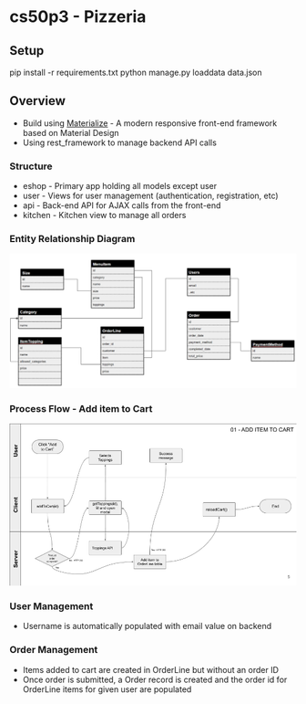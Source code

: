 # cs50p3 - Pizzeria

## Setup
pip install -r requirements.txt
python manage.py loaddata data.json


## Overview

- Build using [Materialize]() - A modern responsive front-end framework based on Material Design
- Using rest_framework to manage backend API calls

### Structure
- eshop - Primary app holding all models except user
- user - Views for user management (authentication, registration, etc)
- api - Back-end API for AJAX calls from the front-end
- kitchen - Kitchen view to manage all orders
  
### Entity Relationship Diagram
![](images/ERD.png)

### Process Flow - Add item to Cart
![](images/process_flow.png)

### User Management
- Username is automatically populated with email value on backend

### Order Management
- Items added to cart are created in OrderLine but without an order ID
- Once order is submitted, a Order record is created and the order id for OrderLine items for given user are populated
